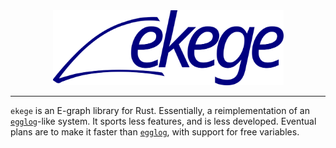 <div align=center>
    <img src="assets/logo.svg" height="120px">
    <hr/>
</div>

`ekege` is an E-graph library for Rust. Essentially, a reimplementation of an [`egglog`](https://github.com/egraphs-good/egglog)-like system. It sports less features, and is less developed. Eventual plans are to make it faster than [`egglog`](https://github.com/egraphs-good/egglog), with support for free variables.
